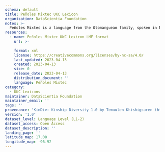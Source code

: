 ```yaml
---
schema: default
title: Peñoles Mixtec UKC Lexicon
organization: DataScientia Foundation
notes: >-
  Peñoles Mixtec is a language from the Otomanguean family, spoken in North America. The UKC Lexicon of Peñoles Mixtec is represented as a lexico-semantic network. It consists of words, word senses, synsets, as well as sense-level and synset-level relationships.
resources:
  - name: Peñoles Mixtec UKC Lexicon LMF format
    url: >-
      
    format: xml
    license: https://creativecommons.org/licenses/by-nc-sa/4.0/
    last_updated: 2023-04-13
    created: 2023-04-13
    size: 0
    release_date: 2023-04-13
    distribution_document: ''
    language: Peñoles Mixtec
category:
  - UKC Lexicons
maintainer: DataScientia Foundation
maintainer_email: ''
tags: ''
provenance: 'KinDiv: Kinship Diversity 1.0 by Temuulen Khishigsuren (http://ukc.disi.unitn.it/index.php/kinship/); Princeton WordNet 2.1 by Princeton University (https://wordnet.princeton.edu)'
version: '1.0'
dataset_level: Language Level (L1-2)
dataset_access: Open Access
dataset_description: ''
landing_page: ''
latitude_map: 17.08
longitude_map: -96.92
---
```

